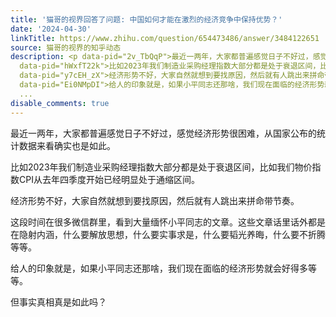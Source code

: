 ```yaml
---
title: '猫哥的视界回答了问题: 中国如何才能在激烈的经济竞争中保持优势？'
date: '2024-04-30'
linkTitle: https://www.zhihu.com/question/654473486/answer/3484122651
source: 猫哥的视界的知乎动态
description: <p data-pid="2v_TbQqP">最近一两年，大家都普遍感觉日子不好过，感觉经济形势很困难，从国家公布的统计数据来看确实也是如此。</p><p
  data-pid="hWxfT22k">比如2023年我们制造业采购经理指数大部分都是处于衰退区间，比如我们物价指数CPI从去年四季度开始已经明显处于通缩区间。<br></p><p
  data-pid="y7cEH_zX">经济形势不好，大家自然就想到要找原因，然后就有人跳出来拼命带节奏。</p><p data-pid="NCPXO18n">这段时间在很多微信群里，看到大量缅怀小平同志的文章。这些文章话里话外都是在隐射内涵，什么要解放思想，什么要实事求是，什么要韬光养晦，什么要不折腾等等。</p><p
  data-pid="Ei0NMpDI">给人的印象就是，如果小平同志还那啥，我们现在面临的经济形势就会好得多等等。</p><p data-pid="QGreZ136">但事实真相真是如此吗？</p><p
  ...
disable_comments: true
---
```

<p data-pid="2v_TbQqP">最近一两年，大家都普遍感觉日子不好过，感觉经济形势很困难，从国家公布的统计数据来看确实也是如此。</p><p data-pid="hWxfT22k">比如2023年我们制造业采购经理指数大部分都是处于衰退区间，比如我们物价指数CPI从去年四季度开始已经明显处于通缩区间。<br></p><p data-pid="y7cEH_zX">经济形势不好，大家自然就想到要找原因，然后就有人跳出来拼命带节奏。</p><p data-pid="NCPXO18n">这段时间在很多微信群里，看到大量缅怀小平同志的文章。这些文章话里话外都是在隐射内涵，什么要解放思想，什么要实事求是，什么要韬光养晦，什么要不折腾等等。</p><p data-pid="Ei0NMpDI">给人的印象就是，如果小平同志还那啥，我们现在面临的经济形势就会好得多等等。</p><p data-pid="QGreZ136">但事实真相真是如此吗？</p><p ...